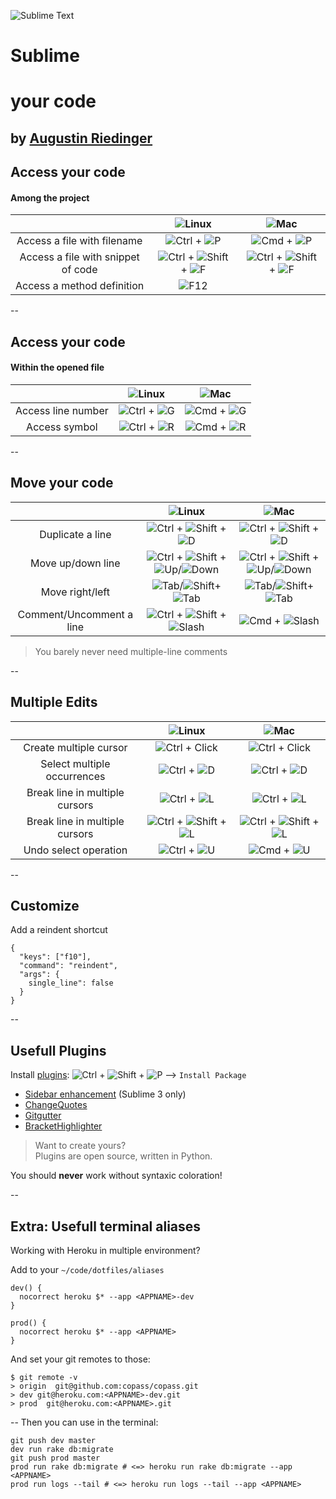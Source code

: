![Sublime Text](./assets/logo-sublime-3.png)

# Sublime 
# your code

by [Augustin Riedinger](http://augustin-riedinger.fr)
--
## Access your code

#### Among the project

|                                    | ![Linux](./assets/linux-logo.png) | ![Mac](./assets/OS_X-Logo.png) |
|:----------------------------------:|:--------------------------------:|:---------------------:|
|     Access a file with filename    |            ![Ctrl](./assets/keyboard/ctrl.png) + ![P](./assets/keyboard/p.png)            |       ![Cmd](./assets/keyboard/cmd.png) + ![P](./assets/keyboard/p.png)       |
| Access a file with snippet of code |        ![Ctrl](./assets/keyboard/ctrl.png) + ![Shift](./assets/keyboard/shift.png) + ![F](./assets/keyboard/f.png)        |   ![Ctrl](./assets/keyboard/ctrl.png) + ![Shift](./assets/keyboard/shift.png) + ![F](./assets/keyboard/f.png)  |
|     Access a method definition     |               ![F12](./assets/keyboard/f12.png)              |                       |

--
## Access your code

#### Within the opened file
|                                    | ![Linux](./assets/linux-logo.png) | ![Mac](./assets/OS_X-Logo.png) |
|:----------------------------------:|:--------------------------------:|:-----------------------------:|
|     Access line number             | ![Ctrl](./assets/keyboard/ctrl.png) + ![G](./assets/keyboard/g.png) | ![Cmd](./assets/keyboard/cmd.png) + ![G](./assets/keyboard/g.png)       |
|     Access symbol                  |            ![Ctrl](./assets/keyboard/ctrl.png) + ![R](./assets/keyboard/r.png)            |       ![Cmd](./assets/keyboard/cmd.png) + ![R](./assets/keyboard/r.png)       |

--
## Move your code

|                   | ![Linux](./assets/linux-logo.png) |  ![Mac](./assets/OS_X-Logo.png) |
|:-----------------:|:--------------------------------:|:------------------------------:|
|  Duplicate a line |        ![Ctrl](./assets/keyboard/ctrl.png) + ![Shift](./assets/keyboard/shift.png) + ![D](./assets/keyboard/d.png)        |       ![Ctrl](./assets/keyboard/ctrl.png) + ![Shift](./assets/keyboard/shift.png) + ![D](./assets/keyboard/d.png)       |
| Move up/down line |  ![Ctrl](./assets/keyboard/ctrl.png) + ![Shift](./assets/keyboard/shift.png) + ![Up](./assets/keyboard/cursor-up.png)/![Down](./assets/keyboard/cursor-down.png)  | ![Ctrl](./assets/keyboard/ctrl.png) + ![Shift](./assets/keyboard/shift.png) + ![Up](./assets/keyboard/cursor-up.png)/![Down](./assets/keyboard/cursor-down.png) |
|  Move right/left  |          ![Tab](./assets/keyboard/tab.png)/![Shift](./assets/keyboard/shift.png)+![Tab](./assets/keyboard/tab.png)         |         ![Tab](./assets/keyboard/tab.png)/![Shift](./assets/keyboard/shift.png)+![Tab](./assets/keyboard/tab.png)        |
|   Comment/Uncomment a line  |        ![Ctrl](./assets/keyboard/ctrl.png) + ![Shift](./assets/keyboard/shift.png) + ![Slash](./assets/keyboard/keypad-slash.png)        |       ![Cmd](./assets/keyboard/cmd.png) + ![Slash](./assets/keyboard/keypad-slash.png)       |

> You barely never need multiple-line comments

--
## Multiple Edits

|                                | ![Linux](./assets/linux-logo.png) | ![Mac](./assets/OS_X-Logo.png) |
|:------------------------------:|:--------------------------------:|:-----------------------------:|
|     Create multiple cursor     |          ![Ctrl](./assets/keyboard/ctrl.png) + Click          |         ![Ctrl](./assets/keyboard/ctrl.png) + Click        |
|   Select multiple occurrences  |            ![Ctrl](./assets/keyboard/ctrl.png) + ![D](./assets/keyboard/d.png)            |           ![Ctrl](./assets/keyboard/ctrl.png) + ![D](./assets/keyboard/d.png)          |
| Break line in multiple cursors |            ![Ctrl](./assets/keyboard/ctrl.png) + ![L](./assets/keyboard/l.png)            |           ![Ctrl](./assets/keyboard/ctrl.png) + ![L](./assets/keyboard/l.png)          |
| Break line in multiple cursors |        ![Ctrl](./assets/keyboard/ctrl.png) + ![Shift](./assets/keyboard/shift.png) + ![L](./assets/keyboard/l.png)        |       ![Ctrl](./assets/keyboard/ctrl.png) + ![Shift](./assets/keyboard/shift.png) + ![L](./assets/keyboard/l.png)      |
|      Undo select operation     |            ![Ctrl](./assets/keyboard/ctrl.png) + ![U](./assets/keyboard/u.png)            |    ![Cmd](./assets/keyboard/cmd.png) + ![U](./assets/keyboard/u.png)                           |

--
## Customize

Add a reindent shortcut
```
{ 
  "keys": ["f10"], 
  "command": "reindent", 
  "args": {
    single_line": false
  }
}
```

--
## Usefull Plugins

Install [plugins](https://sublime.wbond.net/installation): ![Ctrl](./assets/keyboard/ctrl.png) + ![Shift](./assets/keyboard/shift.png) + ![P](./assets/keyboard/p.png) --> `Install Package`

- [Sidebar enhancement](https://github.com/titoBouzout/SideBarEnhancements) (Sublime 3 only)
- [ChangeQuotes](https://github.com/colinta/SublimeChangeQuotes) 
- [Gitgutter](https://github.com/jisaacks/GitGutter)
- [BracketHighlighter](https://github.com/facelessuser/BracketHighlighter)

> Want to create yours?    
> Plugins are open source, written in Python.
  

You should **never** work without syntaxic coloration!

--
## Extra: Usefull terminal aliases

Working with Heroku in multiple environment?

Add to your `~/code/dotfiles/aliases`

```
dev() {
  nocorrect heroku $* --app <APPNAME>-dev
}

prod() {
  nocorrect heroku $* --app <APPNAME>
}
```

And set your git remotes to those:

```
$ git remote -v
> origin  git@github.com:copass/copass.git
> dev git@heroku.com:<APPNAME>-dev.git
> prod  git@heroku.com:<APPNAME>.git
```

--
Then you can use in the terminal: 
```
git push dev master
dev run rake db:migrate
git push prod master
prod run rake db:migrate # <=> heroku run rake db:migrate --app <APPNAME>
prod run logs --tail # <=> heroku run logs --tail --app <APPNAME>
```